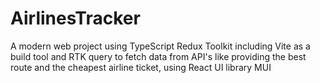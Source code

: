 # AirlinesTracker
A modern web project using TypeScript Redux Toolkit including Vite as a build tool and RTK query to fetch data from API's
like providing the best route and the cheapest airline ticket, using React UI library MUI
